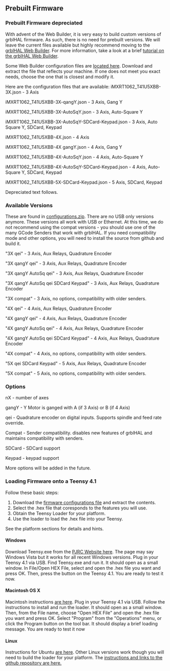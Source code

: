 ## Prebuilt Firmware

### Prebuilt Firmware depreciated
With advent of the Web Builder, it is very easy to build custom versions of grblHAL firmware.  As such, there is no need for prebuilt versions. We will leave the current files available but highly recommend moving to the [grblHAL Web Builder](http://svn.io-engineering.com:8080/). For more information, take a look at a brief [tutorial on the grblHAL Web Builder](https://www.grbl.org/single-post/using-the-grblhal-web-builder).

Some Web Builder configuration files are [located here](https://github.com/phil-barrett/grblHAL-teensy-4.x/blob/master/iMXRT1062_T41U5XBB-files.zip). Download and extract the file that reflects your machine. If one does not meet you exact needs, choose the one that is closest and modify it.

Here are the configuration files that are available:
iMXRT1062_T41U5XBB-3X.json - 3 Axis

iMXRT1062_T41U5XBB-3X-qangY.json - 3 Axis, Gang Y

iMXRT1062_T41U5XBB-3X-AutoSqY.json - 3 Axis, Auto-Square Y

iMXRT1062_T41U5XBB-3X-AutoSqY-SDCard-Keypad.json - 3 Axis, Auto Square Y, SDCard, Keypad

iMXRT1062_T41U5XBB-4X.json - 4 Axis

iMXRT1062_T41U5XBB-4X gangY.json - 4 Axis, Gang Y

iMXRT1062_T41U5XBB-4X-AutoSqY.json - 4 Axis, Auto-Square Y

iMXRT1062_T41U5XBB-4X-AutoSqY-SDCard-Keypad.json - 4 Axis, Auto-Square Y, SDCard, Keypad

iMXRT1062_T41U5XBB-5X-SDCard-Keypad.json - 5 Axis, SDCard, Keypad


Depreciated text follows.
### Available Versions
These are found in [configurations.zip](https://github.com/phil-barrett/grblHAL-teensy-4.x/blob/master/configurations.zip).   There are no USB only versions anymore.  These versions all work with USB or Ethernet. At this time, we do not recommend using the compat versions - you should use one of the many GCode Senders that work with grblHAL. If you need compatibility mode and other options, you will need to install the source from github and build it.

"3X qei" - 3 Axis, Aux Relays, Quadrature Encoder

"3X qangY qei" - 3 Axis, Aux Relays, Quadrature Encoder

"3X qangY AutoSq qei" - 3 Axis, Aux Relays, Quadrature Encoder

"3X qangY AutoSq qei SDCard Keypad" - 3 Axis, Aux Relays, Quadrature Encoder

"3X compat" - 3 Axis, no options, compatibility with older senders.

"4X qei" - 4 Axis, Aux Relays, Quadrature Encoder

"4X gangY qei" - 4 Axis, Aux Relays, Quadrature Encoder

"4X gangY AutoSq qei" - 4 Axis, Aux Relays, Quadrature Encoder

"4X gangY AutoSq qei SDCard Keypad" - 4 Axis, Aux Relays, Quadrature Encoder

"4X compat" - 4 Axis, no options, compatibility with older senders.

"5X qei SDCard Keypad" - 5 Axis, Aux Relays, Quadrature Encoder

"5X compat" - 5 Axis, no options, compatibility with older senders.


### Options
nX - number of axes

gangY - Y Motor is ganged with A (if 3 Axis) or B (if 4 Axis)

qei - Quadrature encoder on digital inputs. Supports spindle and feed rate override.

Compat - Sender compatibility.  disables new features of grblHAL and maintains compatibility with senders.

SDCard - SDCard support

Keypad - keypad support

More options will be added in the future.

### Loading Firmware onto a Teensy 4.1
Follow these basic steps:
1. Download the [firmware configurations file](https://github.com/phil-barrett/grblHAL-teensy-4.x/blob/master/configurations.zip) and extract the contents.
2. Select the .hex file that coresponds to the features you will use.
3. Obtain the Teensy Loader for your platform.
4. Use the loader to load the .hex file into your Teensy.

See the platform sections for details and hints.

#### Windows 
Download Teensy.exe from the [PJRC Website here](https://www.pjrc.com/teensy/loader_win10.html). The page may say Windows Vista but it works for all recent Windows versions.
Plug in your Teensy 4.1 via USB. Find Teensy.exe and run it.  It should open as a small window. In File/Open HEX File, select and open the .hex file you want and press OK. Then, press the button on the Teensy 4.1. You are ready to test it now. 

#### Macintosh OS X
Macintosh instructions [are here](https://www.pjrc.com/teensy/loader_mac.html). Plug in your Teensy 4.1 via USB. Follow the instructions to install and run the loader. It should open as a small window. Then, from the File name, choose "Open HEX File" and open the .hex file you want and press OK. Select "Program" from the "Operations" menu, or click the Program button on the tool bar. It should display a brief loading message. You are ready to test it now

#### Linux
Instructions for Ubuntu [are here](https://www.pjrc.com/teensy/loader_linux.html). Other Linux versions work though you will need to build the loader for your platform.  The [instructions and links to the github repository are here.](https://www.pjrc.com/teensy/loader_cli.html)

